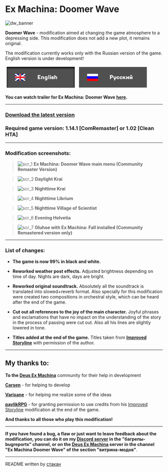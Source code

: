 # Ex Machina: Doomer Wave

![dw_banner](https://github.com/ksh1vn/DoomerWave/assets/60093741/424ba622-42cd-43b4-90e2-91c836675dbf)

**Doomer Wave** - modification aimed at changing the game atmosphere to a depressing side. This modification does not add a new plot, it remains original.

The modification currently works only with the Russian version of the game. English version is under development!

![engbanner_sel](assets_for_git/eng_banner_sel.png)
[![ru_banner](assets_for_git/ru_banner.png)](https://github.com/ksh1vn/DoomerWave/blob/main/README.md)

**You can watch trailer for **Ex Machina: Doomer Wave** [here](https://www.youtube.com/watch?v=oGKfYa-B-08).**

-----------------------------------------------------------------------------------------------

### [Download the latest version](https://github.com/ksh1vn/DoomerWave/releases/tag/1.4.1_240410b)
### Required game version: 1.14.1 [ComRemaster] or 1.02 [Clean HTA] 

-----------------------------------------------------------------------------------------------

### Modification screenshots:

> ![scr_1](https://github.com/ksh1vn/DoomerWave/assets/60093741/9084e705-63be-40e5-b785-52327e592551)
**Ex Machina: Doomer Wave main menu (Community Remaster Version)**

> ![scr_2](https://github.com/ksh1vn/DoomerWave/assets/60093741/8238351b-531e-4fb9-b73d-bb532e5157fa)
**Daylight Krai**

> ![scr_3](https://github.com/ksh1vn/DoomerWave/assets/60093741/138249ee-f518-4d33-a3e6-8974ada18b73)
**Nighttime Krai**

> ![scr_4](https://github.com/ksh1vn/DoomerWave/assets/60093741/aecfd24f-9ef1-4366-8e60-92a271402857)
**Nighttime Librium**

> ![scr_5](https://github.com/ksh1vn/DoomerWave/assets/60093741/95e41764-c065-432e-bc4f-34d273aff334)
**Nighttime Village of Scientist**

> ![scr_6](https://github.com/ksh1vn/DoomerWave/assets/60093741/db8f9899-1399-48a0-b1e9-c29012d074b8)
**Evening Helvetia**

> ![scr_7](https://github.com/ksh1vn/DoomerWave/assets/60093741/0774205a-d659-45a5-bdb3-4b787e3fd964)
**Gluhoe with Ex Machina: Fall installed (Community Remastered version only)**

-----------------------------------------------------------------------------------------------

### List of changes:

- **The game is now 99% in black and white.**

- **Reworked weather post effects.** Adjusted brightness depending on time of day. Nights are dark, days are bright.

- **Reworked original soundtrack.** Absolutely all the soundtrack is translated into slowed+reverb format. Also specially for this modification were created two compositions in orchestral style, which can be heard after the end of the game.

- **Cut out all references to the joy of the main character.** Joyful phrases and exclamations that have no impact on the understanding of the story in the process of passing were cut out. Also all his lines are slightly lowered in tone.

- **Titles added at the end of the game.** Titles taken from **[Improved Storyline](https://github.com/zatinu322/ImprovedStoryline)** with permission of the author.

-----------------------------------------------------------------------------------------------

## My thanks to:

**To the [Deus Ex Machina](https://discord.gg/PVW57kr)** community for their help in development

**[Carsen](https://github.com/CarsenStream)** - for helping to develop

**[Varisane](https://github.com/Varisane)** - for helping me realize some of the ideas

**[pavlikRPG](https://github.com/zatinu322)** - for granting permission to use credits from his [Improved Storyline](https://github.com/zatinu322/ImprovedStoryline) modification at the end of the game.

**And thanks to all those who play this modification!**

-----------------------------------------------------------------------------------------------

**If you have found a bug, a flaw or just want to leave feedback about the modification, you can do it on my [Discord server](https://discord.gg/5UAjrrsM5B) in the "багрепы-bugreports" channel, or on the [Deus Ex Machina](https://discord.gg/PVW57kr) server in the channel "Ex Machina Doomer Wave" of the section "витрина-модов"**.

-----------------------------------------------------------------------------------------------

README written by [стакан](https://github.com/ksh1vn)
